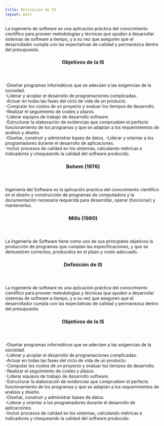 ```yaml
---
title: Definición de IS 
layout: post
---
```

La ingeniería de software es una aplicación práctica del conocimiento científico para proveer metodologías y técnicas que ayuden a desarrollar sistemas de software a tiempo, y a su vez que aseguren que el desarrollador cumpla con las expectativas de calidad y permanezca dentro del presupuesto.  
<header>
  <h3>Objetivos de la IS</h3>
</header>

-Diseñar programas informáticos que se adecúen a las exigencias de la sociedad.   
-Liderar y acoplar el desarrollo de programaciones complicadas.  
-Actuar en todas las fases del ciclo de vida de un producto.  
-Computar los costos de un proyecto y evaluar los tiempos de desarrollo.  
-Realizar el seguimiento de costes y plazos.  
-Liderar equipos de trabajo de desarrollo software.  
-Estructurar la elaboración de evidencias que comprueben el perfecto funcionamiento de los programas y que se adaptan a los requerimientos de análisis y diseño.  
-Diseñar, construir y administrar bases de datos. 
-Liderar y orientar a los programadores durante el desarrollo de aplicaciones.  
-Incluir procesos de calidad en los sistemas, calculando métricas e indicadores y chequeando la calidad del software producido.  

<header>
   <h3> Bohem (1976) </h3>
  </header>                           
  
Ingeniería del Software es la aplicación practica del conocimiento científico en el diseño y construcción de programas de computadora y la documentación necesaria requerida para desarrollar, operar (funcionar) y mantenerlos.                        
  
 <header> 
    <h3> Mills (1980) </h3>
  </header>                          
  
La Ingeniería de Software tiene como uno de sus principales objetivos la producción de programas que cumplan las especificaciones, y que  se demuestren correctos, producidos en el plazo y costo adecuado.              
      
  <header>
    <h3> Definición de IS </h3>
  </header>                                       

La ingeniería de software es una aplicación práctica del conocimiento científico para proveer metodologías y técnicas que ayuden a desarrollar sistemas de software a tiempo, y a su vez que aseguren que el desarrollador cumpla con las expectativas de calidad y permanezca dentro del presupuesto.              
 
 <header>
   <h3> Objetivos de la IS </h3>
  </header>                       

-Diseñar programas informáticos que se adecúen a las exigencias de la sociedad.       
-Liderar y acoplar el desarrollo de programaciones complicadas.      
-Actuar en todas las fases del ciclo de vida de un producto.      
-Computar los costos de un proyecto y evaluar los tiempos de desarrollo.      
-Realizar el seguimiento de costes y plazos.       
-Liderar equipos de trabajo de desarrollo software.       
-Estructurar la elaboración de evidencias que comprueben el perfecto funcionamiento de los programas y que se adaptan a los requerimientos de análisis y diseño.       
-Diseñar, construir y administrar bases de datos.      
-Liderar y orientar a los programadores durante el desarrollo de aplicaciones.        
-Incluir procesos de calidad en los sistemas, calculando métricas e indicadores y chequeando la calidad del software producido.         

